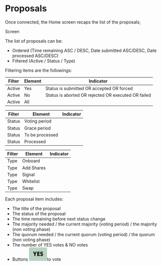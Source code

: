 # Proposals

Once connected, the Home screen recaps the list of the proposals;

Screen

The list of proposals can be:&#x20;

* Ordered (Time remaining ASC / DESC, Date submitted ASC/DESC, Date processed ASC/DESC)
* Filtered (Active / Status / Type)

Filtering items are the followings:

| Filter | Element | Indicator                                           |
| ------ | ------- | --------------------------------------------------- |
| Active | Yes     | Status is submitted OR accepted OR forced           |
| Active | No      | Status is aborted OR rejected OR executed OR failed |
| Active | All     |                                                     |

| Filter | Element         | Indicator |
| ------ | --------------- | --------- |
| Status | Voting period   |           |
| Status | Grace period    |           |
| Status | To be processed |           |
| Status | Processed       |           |

| Filter | Element    | Indicator |
| ------ | ---------- | --------- |
| Type   | Onboard    |           |
| Type   | Add Shares |           |
| Type   | Signal     |           |
| Type   | Whitelist  |           |
| Type   | Swap       |           |

Each proposal item includes:

* The title of the proposal
* The status of the proposal
* The time remaining before next status change
* The majority needed / the current majority (voting period) / the majority (non voting phase)
* The quorum needed / the current quorum (voting period) / the quorum (non voting phase)
* The number of YES votes & NO votes
* Buttons ![](<../.gitbook/assets/image (2).png>)to vote&#x20;
